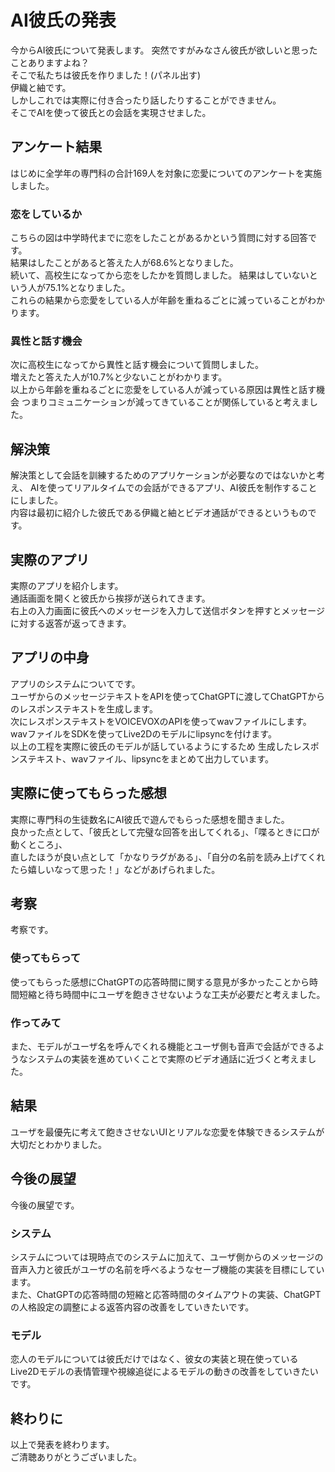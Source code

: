 # AI彼氏の発表
今からAI彼氏について発表します。
突然ですがみなさん彼氏が欲しいと思ったことありますよね？  
そこで私たちは彼氏を作りました！(パネル出す)  
伊織と紬です。  
しかしこれでは実際に付き合ったり話したりすることができません。  
そこでAIを使って彼氏との会話を実現させました。

## アンケート結果
はじめに全学年の専門科の合計169人を対象に恋愛についてのアンケートを実施しました。  

### 恋をしているか
こちらの図は中学時代までに恋をしたことがあるかという質問に対する回答です。  
結果はしたことがあると答えた人が68.6%となりました。  
続いて、高校生になってから恋をしたかを質問しました。
結果はしていないという人が75.1%となりました。  
これらの結果から恋愛をしている人が年齢を重ねるごとに減っていることがわかります。

### 異性と話す機会
次に高校生になってから異性と話す機会について質問しました。  
増えたと答えた人が10.7%と少ないことがわかります。  
以上から年齢を重ねるごとに恋愛をしている人が減っている原因は異性と話す機会
つまりコミュニケーションが減ってきていることが関係していると考えました。

## 解決策
解決策として会話を訓練するためのアプリケーションが必要なのではないかと考え、
AIを使ってリアルタイムでの会話ができるアプリ、AI彼氏を制作することにしました。  
内容は最初に紹介した彼氏である伊織と紬とビデオ通話ができるというものです。

## 実際のアプリ
実際のアプリを紹介します。  
通話画面を開くと彼氏から挨拶が送られてきます。  
右上の入力画面に彼氏へのメッセージを入力して送信ボタンを押すとメッセージに対する返答が返ってきます。  

## アプリの中身
アプリのシステムについてです。  
ユーザからのメッセージテキストをAPIを使ってChatGPTに渡してChatGPTからのレスポンステキストを生成します。  
次にレスポンステキストをVOICEVOXのAPIを使ってwavファイルにします。  
wavファイルをSDKを使ってLive2Dのモデルにlipsyncを付けます。  
以上の工程を実際に彼氏のモデルが話しているようにするため
生成したレスポンステキスト、wavファイル、lipsyncをまとめて出力しています。

## 実際に使ってもらった感想
実際に専門科の生徒数名にAI彼氏で遊んでもらった感想を聞きました。  
良かった点として、「彼氏として完璧な回答を出してくれる」、「喋るときに口が動くところ」、  
直したほうが良い点として「かなりラグがある」、「自分の名前を読み上げてくれたら嬉しいなって思った！」などがあげられました。  

## 考察
考察です。  
### 使ってもらって
使ってもらった感想にChatGPTの応答時間に関する意見が多かったことから時間短縮と待ち時間中にユーザを飽きさせないような工夫が必要だと考えました。
### 作ってみて
また、モデルがユーザ名を呼んでくれる機能とユーザ側も音声で会話ができるようなシステムの実装を進めていくことで実際のビデオ通話に近づくと考えました。

## 結果
ユーザを最優先に考えて飽きさせないUIとリアルな恋愛を体験できるシステムが大切だとわかりました。

## 今後の展望
今後の展望です。  

### システム
システムについては現時点でのシステムに加えて、ユーザ側からのメッセージの音声入力と彼氏がユーザの名前を呼べるようなセーブ機能の実装を目標にしています。  
また、ChatGPTの応答時間の短縮と応答時間のタイムアウトの実装、ChatGPTの人格設定の調整による返答内容の改善をしていきたいです。

### モデル
恋人のモデルについては彼氏だけではなく、彼女の実装と現在使っているLive2Dモデルの表情管理や視線追従によるモデルの動きの改善をしていきたいです。

## 終わりに
以上で発表を終わります。  
ご清聴ありがとうございました。